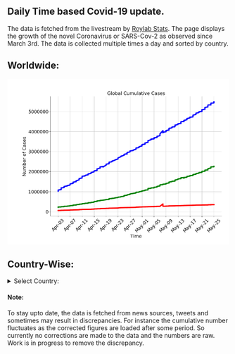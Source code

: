 ## Daily Time based Covid-19 update.

The data is fetched from the livestream by [Roylab Stats](https://www.youtube.com/watch?v=NMre6IAAAiU). The page displays the growth of the novel Coronavirus or SARS-Cov-2 as observed since March 3rd. The data is collected multiple times a day and sorted by country.

## Worldwide:

<img src="results/total.png" class="center">

## Country-Wise:
<details>
    <summary>Select Country:</summary>
        <ol>
            <li><a href="pages/page_AFGHANISTAN.html">AFGHANISTAN</a></li>
            <li><a href="pages/page_ALBANIA.html">ALBANIA</a></li>
            <li><a href="pages/page_ALGERIA.html">ALGERIA</a></li>
            <li><a href="pages/page_ANDORRA.html">ANDORRA</a></li>
            <li><a href="pages/page_ANGOLA.html">ANGOLA</a></li>
            <li><a href="pages/page_ANGUILLA.html">ANGUILLA</a></li>
            <li><a href="pages/page_ANTIGUA AND BARBUDA.html">ANTIGUA AND BARBUDA</a></li>
            <li><a href="pages/page_ARGENTINA.html">ARGENTINA</a></li>
            <li><a href="pages/page_ARMENIA.html">ARMENIA</a></li>
            <li><a href="pages/page_ARUBA.html">ARUBA</a></li>
            <li><a href="pages/page_AUSTRALIA.html">AUSTRALIA</a></li>
            <li><a href="pages/page_AUSTRIA.html">AUSTRIA</a></li>
            <li><a href="pages/page_AZERBAIJAN.html">AZERBAIJAN</a></li>
            <li><a href="pages/page_BAHAMAS.html">BAHAMAS</a></li>
            <li><a href="pages/page_BAHRAIN.html">BAHRAIN</a></li>
            <li><a href="pages/page_BANGLADESH.html">BANGLADESH</a></li>
            <li><a href="pages/page_BARBADOS.html">BARBADOS</a></li>
            <li><a href="pages/page_BELARUS.html">BELARUS</a></li>
            <li><a href="pages/page_BELGIUM.html">BELGIUM</a></li>
            <li><a href="pages/page_BELIZE.html">BELIZE</a></li>
            <li><a href="pages/page_BENIN.html">BENIN</a></li>
            <li><a href="pages/page_BERMUDA.html">BERMUDA</a></li>
            <li><a href="pages/page_BHUTAN.html">BHUTAN</a></li>
            <li><a href="pages/page_BOLIVIA.html">BOLIVIA</a></li>
            <li><a href="pages/page_BOSNIA-HERZEGOVINA.html">BOSNIA-HERZEGOVINA</a></li>
            <li><a href="pages/page_BOTSWANA.html">BOTSWANA</a></li>
            <li><a href="pages/page_BRAZIL.html">BRAZIL</a></li>
            <li><a href="pages/page_BRITISH VIRGIN ISLANDS.html">BRITISH VIRGIN ISLANDS</a></li>
            <li><a href="pages/page_BRUNEI.html">BRUNEI</a></li>
            <li><a href="pages/page_BULGARIA.html">BULGARIA</a></li>
            <li><a href="pages/page_BURKINA FASO.html">BURKINA FASO</a></li>
            <li><a href="pages/page_BURUNDI.html">BURUNDI</a></li>
            <li><a href="pages/page_CABO VERDE.html">CABO VERDE</a></li>
            <li><a href="pages/page_CAMBODIA.html">CAMBODIA</a></li>
            <li><a href="pages/page_CAMEROON.html">CAMEROON</a></li>
            <li><a href="pages/page_CANADA.html">CANADA</a></li>
            <li><a href="pages/page_CAYMAN ISLAND.html">CAYMAN ISLAND</a></li>
            <li><a href="pages/page_CENTRAL AFRICAN REPUBLIC.html">CENTRAL AFRICAN REPUBLIC</a></li>
            <li><a href="pages/page_CHAD.html">CHAD</a></li>
            <li><a href="pages/page_CHANNEL ISLANDS.html">CHANNEL ISLANDS</a></li>
            <li><a href="pages/page_CHILE.html">CHILE</a></li>
            <li><a href="pages/page_CHINA, Mainland.html">CHINA, Mainland</a></li>
            <li><a href="pages/page_COLOMBIA.html">COLOMBIA</a></li>
            <li><a href="pages/page_COMOROS.html">COMOROS</a></li>
            <li><a href="pages/page_CONGO.html">CONGO</a></li>
            <li><a href="pages/page_COSTA RICA.html">COSTA RICA</a></li>
            <li><a href="pages/page_COTE D'IVOIRE.html">COTE D'IVOIRE</a></li>
            <li><a href="pages/page_CROATIA.html">CROATIA</a></li>
            <li><a href="pages/page_CUBA.html">CUBA</a></li>
            <li><a href="pages/page_CURACAO.html">CURACAO</a></li>
            <li><a href="pages/page_CYPRUS.html">CYPRUS</a></li>
            <li><a href="pages/page_CZECH REPUBLIC.html">CZECH REPUBLIC</a></li>
            <li><a href="pages/page_DENMARK.html">DENMARK</a></li>
            <li><a href="pages/page_DJIBOUTI.html">DJIBOUTI</a></li>
            <li><a href="pages/page_DOMINICA.html">DOMINICA</a></li>
            <li><a href="pages/page_DOMINICAN REPUBLIC.html">DOMINICAN REPUBLIC</a></li>
            <li><a href="pages/page_DPR KOREA.html">DPR KOREA</a></li>
            <li><a href="pages/page_DR CONGO.html">DR CONGO</a></li>
            <li><a href="pages/page_ECUADOR.html">ECUADOR</a></li>
            <li><a href="pages/page_EGYPT.html">EGYPT</a></li>
            <li><a href="pages/page_EL SALVADOR.html">EL SALVADOR</a></li>
            <li><a href="pages/page_EQUATORIAL GUINEA.html">EQUATORIAL GUINEA</a></li>
            <li><a href="pages/page_ERITREA.html">ERITREA</a></li>
            <li><a href="pages/page_ESTONIA.html">ESTONIA</a></li>
            <li><a href="pages/page_ESWATINI.html">ESWATINI</a></li>
            <li><a href="pages/page_ETHIOPIA.html">ETHIOPIA</a></li>
            <li><a href="pages/page_FAEROE ISLANDS.html">FAEROE ISLANDS</a></li>
            <li><a href="pages/page_FALKLAND ISLANDS.html">FALKLAND ISLANDS</a></li>
            <li><a href="pages/page_FIJI.html">FIJI</a></li>
            <li><a href="pages/page_FINLAND.html">FINLAND</a></li>
            <li><a href="pages/page_FRANCE.html">FRANCE</a></li>
            <li><a href="pages/page_FRENCH GUIANA.html">FRENCH GUIANA</a></li>
            <li><a href="pages/page_FRENCH POLYNESIA.html">FRENCH POLYNESIA</a></li>
            <li><a href="pages/page_GABON.html">GABON</a></li>
            <li><a href="pages/page_GAMBIA.html">GAMBIA</a></li>
            <li><a href="pages/page_GEORGIA.html">GEORGIA</a></li>
            <li><a href="pages/page_GERMANY.html">GERMANY</a></li>
            <li><a href="pages/page_GHANA.html">GHANA</a></li>
            <li><a href="pages/page_GIBRALTAR.html">GIBRALTAR</a></li>
            <li><a href="pages/page_GREECE.html">GREECE</a></li>
            <li><a href="pages/page_GREENLAND.html">GREENLAND</a></li>
            <li><a href="pages/page_GRENADA.html">GRENADA</a></li>
            <li><a href="pages/page_GUADELOUPE.html">GUADELOUPE</a></li>
            <li><a href="pages/page_GUAM.html">GUAM</a></li>
            <li><a href="pages/page_GUATEMALA.html">GUATEMALA</a></li>
            <li><a href="pages/page_GUINEA.html">GUINEA</a></li>
            <li><a href="pages/page_GUINEA-BISSAU.html">GUINEA-BISSAU</a></li>
            <li><a href="pages/page_GUYANA.html">GUYANA</a></li>
            <li><a href="pages/page_HAITI.html">HAITI</a></li>
            <li><a href="pages/page_HONDURAS.html">HONDURAS</a></li>
            <li><a href="pages/page_HONG KONG.html">HONG KONG</a></li>
            <li><a href="pages/page_HUNGARY.html">HUNGARY</a></li>
            <li><a href="pages/page_ICELAND.html">ICELAND</a></li>
            <li><a href="pages/page_INDIA.html">INDIA</a></li>
            <li><a href="pages/page_INDONESIA.html">INDONESIA</a></li>
            <li><a href="pages/page_IRAN.html">IRAN</a></li>
            <li><a href="pages/page_IRAQ.html">IRAQ</a></li>
            <li><a href="pages/page_IRELAND.html">IRELAND</a></li>
            <li><a href="pages/page_ISLE OF MAN.html">ISLE OF MAN</a></li>
            <li><a href="pages/page_ISRAEL.html">ISRAEL</a></li>
            <li><a href="pages/page_ITALY.html">ITALY</a></li>
            <li><a href="pages/page_JAMAICA.html">JAMAICA</a></li>
            <li><a href="pages/page_JAPAN.html">JAPAN</a></li>
            <li><a href="pages/page_JORDAN.html">JORDAN</a></li>
            <li><a href="pages/page_KAZAKHSTAN.html">KAZAKHSTAN</a></li>
            <li><a href="pages/page_KENYA.html">KENYA</a></li>
            <li><a href="pages/page_KIRIBATI.html">KIRIBATI</a></li>
            <li><a href="pages/page_KOSOVO.html">KOSOVO</a></li>
            <li><a href="pages/page_KUWAIT.html">KUWAIT</a></li>
            <li><a href="pages/page_KYRGYZSTAN.html">KYRGYZSTAN</a></li>
            <li><a href="pages/page_LAOS.html">LAOS</a></li>
            <li><a href="pages/page_LATVIA.html">LATVIA</a></li>
            <li><a href="pages/page_LEBANON.html">LEBANON</a></li>
            <li><a href="pages/page_LESOTHO.html">LESOTHO</a></li>
            <li><a href="pages/page_LIBERIA.html">LIBERIA</a></li>
            <li><a href="pages/page_LIBYA.html">LIBYA</a></li>
            <li><a href="pages/page_LIECHTENSTEIN.html">LIECHTENSTEIN</a></li>
            <li><a href="pages/page_LITHUANIA.html">LITHUANIA</a></li>
            <li><a href="pages/page_LUXEMBOURG.html">LUXEMBOURG</a></li>
            <li><a href="pages/page_MACAU.html">MACAU</a></li>
            <li><a href="pages/page_MADAGASCAR.html">MADAGASCAR</a></li>
            <li><a href="pages/page_MALAWI.html">MALAWI</a></li>
            <li><a href="pages/page_MALAYSIA.html">MALAYSIA</a></li>
            <li><a href="pages/page_MALDIVES.html">MALDIVES</a></li>
            <li><a href="pages/page_MALI.html">MALI</a></li>
            <li><a href="pages/page_MALTA.html">MALTA</a></li>
            <li><a href="pages/page_MARTINIQUE.html">MARTINIQUE</a></li>
            <li><a href="pages/page_MAURITANIA.html">MAURITANIA</a></li>
            <li><a href="pages/page_MAURITIUS.html">MAURITIUS</a></li>
            <li><a href="pages/page_MAYOTTE.html">MAYOTTE</a></li>
            <li><a href="pages/page_MEXICO.html">MEXICO</a></li>
            <li><a href="pages/page_MICRONESIA (FED. STATES OF).html">MICRONESIA (FED. STATES OF)</a></li>
            <li><a href="pages/page_MOLDOVA.html">MOLDOVA</a></li>
            <li><a href="pages/page_MONACO.html">MONACO</a></li>
            <li><a href="pages/page_MONGOLIA.html">MONGOLIA</a></li>
            <li><a href="pages/page_MONTENEGRO.html">MONTENEGRO</a></li>
            <li><a href="pages/page_MONTSERRAT.html">MONTSERRAT</a></li>
            <li><a href="pages/page_MOROCCO.html">MOROCCO</a></li>
            <li><a href="pages/page_MOZAMBIQUE.html">MOZAMBIQUE</a></li>
            <li><a href="pages/page_MYANMAR.html">MYANMAR</a></li>
            <li><a href="pages/page_N. MACEDONIA.html">N. MACEDONIA</a></li>
            <li><a href="pages/page_NAMIBIA.html">NAMIBIA</a></li>
            <li><a href="pages/page_NEPAL.html">NEPAL</a></li>
            <li><a href="pages/page_NETHERLANDS.html">NETHERLANDS</a></li>
            <li><a href="pages/page_NEW CALEDONIA.html">NEW CALEDONIA</a></li>
            <li><a href="pages/page_NEW ZEALAND.html">NEW ZEALAND</a></li>
            <li><a href="pages/page_NICARAGUA.html">NICARAGUA</a></li>
            <li><a href="pages/page_NIGER.html">NIGER</a></li>
            <li><a href="pages/page_NIGERIA.html">NIGERIA</a></li>
            <li><a href="pages/page_NORTHERN MARIANA ISLANDS.html">NORTHERN MARIANA ISLANDS</a></li>
            <li><a href="pages/page_NORWAY.html">NORWAY</a></li>
            <li><a href="pages/page_OMAN.html">OMAN</a></li>
            <li><a href="pages/page_OTHER.html">OTHER</a></li>
            <li><a href="pages/page_PAKISTAN.html">PAKISTAN</a></li>
            <li><a href="pages/page_PALESTINE.html">PALESTINE</a></li>
            <li><a href="pages/page_PANAMA.html">PANAMA</a></li>
            <li><a href="pages/page_PAPUA NEW GUINEA.html">PAPUA NEW GUINEA</a></li>
            <li><a href="pages/page_PARAGUAY.html">PARAGUAY</a></li>
            <li><a href="pages/page_PERU.html">PERU</a></li>
            <li><a href="pages/page_PHILIPPINES.html">PHILIPPINES</a></li>
            <li><a href="pages/page_POLAND.html">POLAND</a></li>
            <li><a href="pages/page_PORTUGAL.html">PORTUGAL</a></li>
            <li><a href="pages/page_PUERTO RICO.html">PUERTO RICO</a></li>
            <li><a href="pages/page_QATAR.html">QATAR</a></li>
            <li><a href="pages/page_REUNION.html">REUNION</a></li>
            <li><a href="pages/page_ROMANIA.html">ROMANIA</a></li>
            <li><a href="pages/page_RUSSIA.html">RUSSIA</a></li>
            <li><a href="pages/page_RWANDA.html">RWANDA</a></li>
            <li><a href="pages/page_S. AFRICA.html">S. AFRICA</a></li>
            <li><a href="pages/page_S. KOREA.html">S. KOREA</a></li>
            <li><a href="pages/page_S. SUDAN.html">S. SUDAN</a></li>
            <li><a href="pages/page_SAINT BARTHELEMY.html">SAINT BARTHELEMY</a></li>
            <li><a href="pages/page_SAINT LUCIA.html">SAINT LUCIA</a></li>
            <li><a href="pages/page_SAINT MARTIN.html">SAINT MARTIN</a></li>
            <li><a href="pages/page_SAINT VINCENT.html">SAINT VINCENT</a></li>
            <li><a href="pages/page_SAMOA.html">SAMOA</a></li>
            <li><a href="pages/page_SAN MARINO.html">SAN MARINO</a></li>
            <li><a href="pages/page_SAO TOME AND PRINCIPE.html">SAO TOME AND PRINCIPE</a></li>
            <li><a href="pages/page_SAUDI ARABIA.html">SAUDI ARABIA</a></li>
            <li><a href="pages/page_SENEGAL.html">SENEGAL</a></li>
            <li><a href="pages/page_SERBIA.html">SERBIA</a></li>
            <li><a href="pages/page_SEYCHELLES.html">SEYCHELLES</a></li>
            <li><a href="pages/page_SIERRA LEONE.html">SIERRA LEONE</a></li>
            <li><a href="pages/page_SINGAPORE.html">SINGAPORE</a></li>
            <li><a href="pages/page_SINT MAARTEN.html">SINT MAARTEN</a></li>
            <li><a href="pages/page_SLOVAKIA.html">SLOVAKIA</a></li>
            <li><a href="pages/page_SLOVENIA.html">SLOVENIA</a></li>
            <li><a href="pages/page_SOLOMON ISLANDS.html">SOLOMON ISLANDS</a></li>
            <li><a href="pages/page_SOMALIA.html">SOMALIA</a></li>
            <li><a href="pages/page_SPAIN.html">SPAIN</a></li>
            <li><a href="pages/page_SRI LANKA.html">SRI LANKA</a></li>
            <li><a href="pages/page_ST.KITTS AND NEVIS.html">ST.KITTS AND NEVIS</a></li>
            <li><a href="pages/page_SUDAN.html">SUDAN</a></li>
            <li><a href="pages/page_SURINAME.html">SURINAME</a></li>
            <li><a href="pages/page_SWEDEN.html">SWEDEN</a></li>
            <li><a href="pages/page_SWITZERLAND.html">SWITZERLAND</a></li>
            <li><a href="pages/page_SYRIA.html">SYRIA</a></li>
            <li><a href="pages/page_SYRIAN ARAB REPUBLIC.html">SYRIAN ARAB REPUBLIC</a></li>
            <li><a href="pages/page_TAIWAN.html">TAIWAN</a></li>
            <li><a href="pages/page_TAJIKISTAN.html">TAJIKISTAN</a></li>
            <li><a href="pages/page_TANZANIA.html">TANZANIA</a></li>
            <li><a href="pages/page_THAILAND.html">THAILAND</a></li>
            <li><a href="pages/page_TIMOR-LESTE.html">TIMOR-LESTE</a></li>
            <li><a href="pages/page_TOGO.html">TOGO</a></li>
            <li><a href="pages/page_TONGA.html">TONGA</a></li>
            <li><a href="pages/page_TRINIDAD AND TOBAGO.html">TRINIDAD AND TOBAGO</a></li>
            <li><a href="pages/page_TUNISIA.html">TUNISIA</a></li>
            <li><a href="pages/page_TURKEY.html">TURKEY</a></li>
            <li><a href="pages/page_TURKMENISTAN.html">TURKMENISTAN</a></li>
            <li><a href="pages/page_TURKS AND CAICOS.html">TURKS AND CAICOS</a></li>
            <li><a href="pages/page_UAE.html">UAE</a></li>
            <li><a href="pages/page_UGANDA.html">UGANDA</a></li>
            <li><a href="pages/page_UKRAINE.html">UKRAINE</a></li>
            <li><a href="pages/page_UNITED KINGDOM.html">UNITED KINGDOM</a></li>
            <li><a href="pages/page_UNITED STATES.html">UNITED STATES</a></li>
            <li><a href="pages/page_URUGUAY.html">URUGUAY</a></li>
            <li><a href="pages/page_US VIRGIN ISLANDS.html">US VIRGIN ISLANDS</a></li>
            <li><a href="pages/page_UZBEKISTAN.html">UZBEKISTAN</a></li>
            <li><a href="pages/page_VANUATU.html">VANUATU</a></li>
            <li><a href="pages/page_VATICAN CITY.html">VATICAN CITY</a></li>
            <li><a href="pages/page_VENEZUELA.html">VENEZUELA</a></li>
            <li><a href="pages/page_VIETNAM.html">VIETNAM</a></li>
            <li><a href="pages/page_WESTERN SAHARA.html">WESTERN SAHARA</a></li>
            <li><a href="pages/page_YEMEN.html">YEMEN</a></li>
            <li><a href="pages/page_ZAMBIA.html">ZAMBIA</a></li>
            <li><a href="pages/page_ZIMBABWE.html">ZIMBABWE</a></li>
            <li><a href="pages/page_noname18.html">noname18</a></li>
        </ol>
</details>


#### Note:
To stay upto date, the data is fetched from news sources, tweets and sometimes may result in discrepancies. For instance the cumulative number fluctuates as the corrected figures are loaded after some period. So currently no corrections are made to the data and the numbers are raw. Work is in progress to remove the discrepancy.
